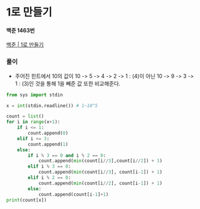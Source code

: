 # 1로 만들기
#### 백준 1463번
[백준 | 1로 만들기](https://www.acmicpc.net/problem/1463)
### 풀이
+ 주어진 힌트에서 10의 값이 10 -> 5 -> 4 -> 2 -> 1 : (4)이 아닌 10 -> 9 -> 3 -> 1 : (3)인 것을 통해 1을 빼준 값 또한 비교해준다.
```python
from sys import stdin

x = int(stdin.readline()) # 1~10^5

count = list()
for i in range(x+1):
    if i <= 1:
        count.append(0)
    elif i <= 3:
        count.append(1)
    else:
        if i % 3 == 0 and i % 2 == 0:
            count.append(min(count[i//3],count[i//2]) + 1)
        elif i % 3 == 0:
            count.append(min(count[i//3], count[i-1]) + 1)
        elif i % 2 == 0:
            count.append(min(count[i//2], count[i-1]) + 1)
        else:
            count.append(count[i-1]+1)
print(count[x])
```
